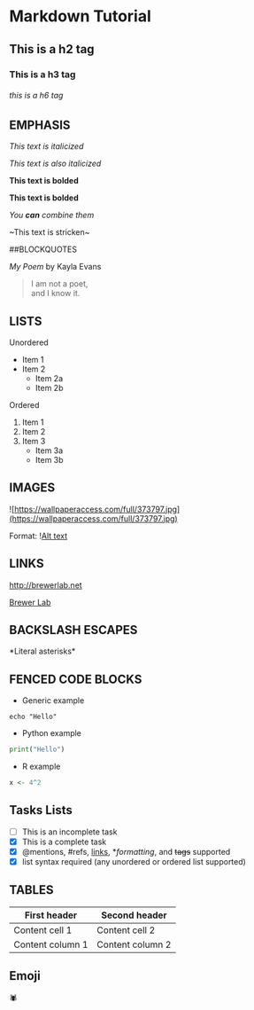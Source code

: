 # Markdown Tutorial 
## This is a h2 tag
### This is a h3 tag
###### this is a h6 tag
## EMPHASIS
 
_This text is italicized_

*This text is also italicized*

__This text is bolded__

**This text is bolded**

_You **can** combine them_

~This text is stricken~

##BLOCKQUOTES

_My Poem_ by Kayla Evans 

>I am not a poet, \
>and I know it.

## LISTS 
 
Unordered 
* Item 1
* Item 2
	* Item 2a
	* Item 2b

Ordered
1. Item 1 
2. Item 2
3. Item 3 
	* Item 3a
	* Item 3b

## IMAGES

![https://wallpaperaccess.com/full/373797.jpg](https://wallpaperaccess.com/full/373797.jpg)

Format: \![Alt text](url) 

## LINKS

http://brewerlab.net

[Brewer Lab](http://brewerlab.net)

## BACKSLASH ESCAPES 

\*Literal asterisks\*

## FENCED CODE BLOCKS

* Generic example

```
echo "Hello"
```

* Python example 

```python
print("Hello")
```

* R example 

```r
x <- 4^2
```
 
## Tasks Lists

- [ ] This is an incomplete task 
- [x] This is a complete task
- [x] @mentions, #refs, [links](), **formatting*, and <del>tags</del> supported
- [x] list syntax required (any unordered or ordered list supported)

## TABLES 

First header | Second header 
------------ | -------------
Content cell 1| Content cell 2
Content column 1 | Content column 2 

## Emoji

:spider: 


